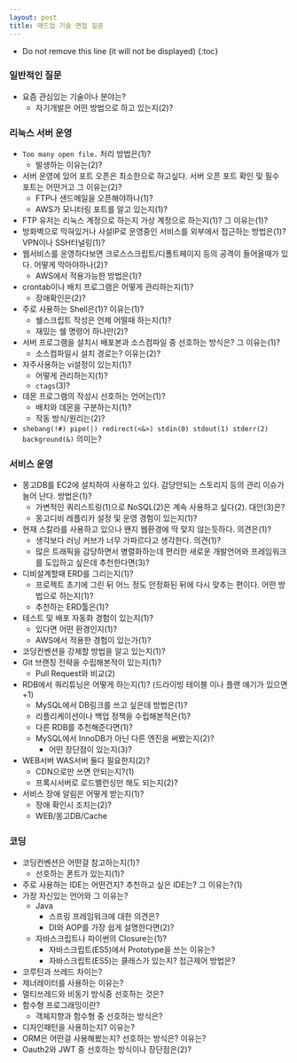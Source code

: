 ```yaml
---
layout: post
title: 매드업 기술 면접 질문
---
```

* Do not remove this line (it will not be displayed) 
{:toc}

### 일반적인 질문
 * 요즘 관심있는 기술이나 분야는?
   * 자기개발은 어떤 방법으로 하고 있는지(2)?

### 리눅스 서버 운영
 * `Too many open file.` 처리 방법은(1)?
   * 발생하는 이유는(2)?
 * 서버 운영에 있어 포트 오픈은 최소한으로 하고싶다. 서버 오픈 포트 확인 및 필수 포트는 어떤거고 그 이유는(2)?
   * FTP나 샌드메일을 오픈해야하나(1)?
   * AWS가 모니터링 포트를 알고 있는지(1)?
 * FTP 유저는 리눅스 계정으로 하는지 가상 계정으로 하는지(1)? 그 이유는(1)?
 * 방화벽으로 막혀있거나 사설IP로 운영중인 서비스를 외부에서 접근하는 방법은(1)? VPN이나 SSH터널링(1)?
 * 웹서비스를 운영하다보면 크로스스크립트/디폴트페이지 등의 공격이 들어올때가 있다. 어떻게 막아야하나(2)?
   * AWS에서 적용가능한 방법은(1)?
 * crontab이나 배치 프로그램은 어떻게 관리하는지(1)?
   * 장애확인은(2)?
 * 주로 사용하는 Shell은(1)? 이유는(1)?
   * 쉘스크립트 작성은 언제 어떨때 하는지(1)?
   * 재밌는 쉘 명령어 하나만(2)?
 * 서버 프로그램을 설치시 배포본과 소스컴파일 중 선호하는 방식은? 그 이유는(1)?
   * 소스컴파일시 설치 경로는? 이유는(2)?
 * 자주사용하는 vi설정이 있는지(1)?
   * 어떻게 관리하는지(1)?
   * `ctags`(3)?
 * 데몬 프로그램의 작성시 선호하는 언어는(1)?
   * 배치와 데몬을 구분하는지(1)?
   * 작동 방식/원리는(2)?
 * `shebang(!#) pipe(|) redirect(<&>) stdin(0) stdout(1) stderr(2) background(&)` 의미는?


### 서비스 운영
 * 몽고DB를 EC2에 설치하여 사용하고 있다. 감당안되는 스토리지 등의 관리 이슈가 늘어 난다. 방법은(1)?
   * 가변적인 쿼리스트링(1)으로 NoSQL(2)은 계속 사용하고 싶다(2). 대안(3)은?
   * 몽고디비 레플리카 설정 및 운영 경험이 있는지(1)?
 * 현재 스칼라를 사용하고 있으나 왠지 웹환경에 딱 맞지 않는듯하다. 의견은(1)?
   * 생각보다 러닝 커브가 너무 가파르다고 생각한다. 의견(1)?
   * 많은 트래픽을 감당하면서 병렬화하는데 편리한 새로운 개발언어와 프레임워크를 도입하고 싶은데 추천한다면(3)?
 * 디비설계할때 ERD를 그리는지(1)?
   * 프로젝트 초기에 그린 뒤 어느 정도 안정화된 뒤에 다시 맞추는 편이다. 어떤 방법으로 하는지(1)?
   * 추천하는 ERD툴은(1)?
 * 테스트 및 배포 자동화 경험이 있는지(1)?
   * 있다면 어떤 환경인지(1)?
   * AWS에서 적용한 경험이 있는가(1)?
 * 코딩컨벤션을 강제할 방법을 알고 있는지(1)?
 * Git 브랜칭 전략을 수립해본적이 있는지(1)?
   * Pull Request와 비교(2)
 * RDB에서 쿼리튜닝은 어떻게 하는지(1)? (드라이빙 테이블 이나 플랜 얘기가 있으면 +1)
   * MySQL에서 DB링크를 쓰고 싶은데 방법은(1)?
   * 리플리케이션이나 백업 정책을 수립해본적은(1)?
   * 다른 RDB를 추천해준다면(1)?
   * MySQL에서 InnoDB가 아닌 다른 엔진을 써봤는지(2)?
     * 어떤 장단점이 있는지(3)?
 * WEB서버 WAS서버 둘다 필요한지(2)?
   * CDN으로만 쓰면 안되는지?(1)
   * 프록시서버로 로드밸런싱만 해도 되는지(2)?
 * 서비스 장애 알림은 어떻게 받는지(1)?
   * 장애 확인시 조치는(2)?
   * WEB/몽고DB/Cache


### 코딩
 * 코딩컨벤션은 어떤걸 참고하는지(1)?
   * 선호하는 폰트가 있는지(1)?
 * 주로 사용하는 IDE는 어떤건지? 추천하고 싶은 IDE는? 그 이유는?(1)
 * 가장 자신있는 언어와 그 이유는?
   * Java
     * 스프링 프레임워크에 대한 의견은?
     * DI와 AOP를 가장 쉽게 설명한다면(2)?
   * 자바스크립트나 파이썬의 Closure는(1)?
     * 자바스크립트(ES5)에서 Prototype을 쓰는 이유는?
     * 자바스크립트(ES5)는 클래스가 있는지? 접근제어 방법은?
 * 코루틴과 쓰레드 차이는?
 * 제너레이터를 사용하는 이유는?
 * 멀티쓰레드와 비동기 방식중 선호하는 것은?
 * 함수형 프로그래밍이란?
   * 객체지향과 함수형 중 선호하는 방식은?
 * 디자인패턴을 사용하는지? 이유는?
 * ORM은 어떤걸 사용해봤는지? 선호하는 방식은? 이유는?
 * Oauth2와 JWT 중 선호하는 방식이나 장단점은(2)?